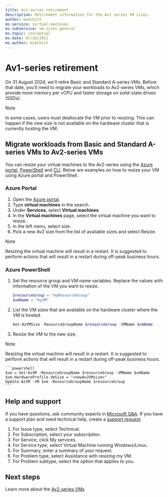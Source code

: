 ```yaml
---
title: Av1-series retirement
description: Retirement information for the Av1 series VM sizes.
author: mimckitt
ms.service: virtual-machines
ms.subservice: vm-sizes-general
ms.topic: conceptual
ms.date: 07/26/2021
ms.author: mimckitt
---
```


# Av1-series retirement

On 31 August 2024, we'll retire Basic and Standard A-series VMs. Before that date, you'll need to migrate your workloads to Av2-series VMs, which provide more memory per vCPU and faster storage on solid-state drives (SSDs).

> [!NOTE]
> In some cases, users must deallocate the VM prior to resizing. This can happen if the new size is not available on the hardware cluster that is currently hosting the VM.


## Migrate workloads from Basic and Standard A-series VMs to Av2-series VMs 

You can resize your virtual machines to the Av2-series using the [Azure portal](https://portal.azure.com), [PowerShell](windows/resize-vm.md) and [CLI](/linux/change-vm-size.md). Below are examples on how to resize your VM using Azure portal and PowerShell. 

### Azure Portal 
1. Open the [Azure portal](https://portal.azure.com).
1. Type **virtual machines** in the search.
1. Under **Services**, select **Virtual machines**.
1. In the **Virtual machines** page, select the virtual machine you want to resize.
1. In the left menu, select size.
1. Pick a new Av2 size from the list of available sizes and select Resize.

> [!NOTE]
> Resizing the virtual machine will result in a restart. It is suggested to perform actions that will result in a restart during off-peak business hours. 

### Azure PowerShell
1. Set the resource group and VM name variables. Replace the values with information of the VM you want to resize. 

    ```powershell
    $resourceGroup = "myResourceGroup"
    $vmName = "myVM"
    ```
2. List the VM sizes that are available on the hardware cluster where the VM is hosted.

    ```powershell
    Get-AzVMSize -ResourceGroupName $resourceGroup -VMName $vmName
    ```

3. Resize the VM to the new size.

> [!NOTE]
> Resizing the virtual machine will result in a restart. It is suggested to perform actions that will result in a restart during off-peak business hours. 

    ```powershell
    $vm = Get-AzVM -ResourceGroupName $resourceGroup -VMName $vmName
    $vm.HardwareProfile.VmSize = "<newAv2VMsize>"
    Update-AzVM -VM $vm -ResourceGroupName $resourceGroup
    ```
    
## Help and support

If you have questions, ask community experts in [Microsoft Q&A](https://docs.microsoft.com/answers/topics/azure-virtual-machines.html). If you have a support plan and need technical help, create a [support request](https://portal.azure.com/#blade/Microsoft_Azure_Support/HelpAndSupportBlade/newsupportrequest):

1. For Issue type, select Technical.
1. For Subscription, select your subscription.
1. For Service, click My services.
1. For Service type, select Virtual Machine running Windows/Linux.
1. For Summary, enter a summary of your request.
1. For Problem type, select Assistance with resizing my VM.
1. For Problem subtype, select the option that applies to you.

## Next steps
Learn more about the [Av2-series VMs](av2-series.md)


